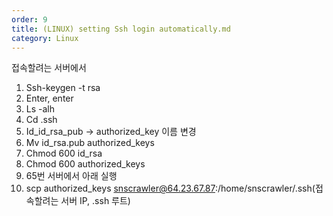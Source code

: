 ```yaml
---
order: 9
title: (LINUX) setting Ssh login automatically.md
category: Linux
---
```


접속할려는 서버에서 

1. Ssh-keygen -t rsa
2. Enter, enter
3. Ls -alh
4. Cd .ssh
5. Id_id_rsa_pub -> authorized_key 이름 변경
6. Mv id_rsa.pub authorized_keys
7. Chmod 600 id_rsa
8. Chmod 600 authorized_keys
9. 65번 서버에서 아래 실행
10. scp authorized_keys snscrawler@64.23.67.87:/home/snscrawler/.ssh(접속할려는 서버 IP, .ssh 루트)

